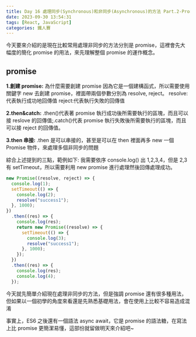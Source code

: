 ```yaml
---
title: Day 16 處理同步(Synchronous)和非同步(Asynchronous)的方法 Part.2-Promise
date: 2023-09-30 13:54:31
tags: [React, JavaScript]
categories: 鐵人賽
---
```


今天要來介紹的是現在比較常用處理非同步的方法分別是 promise，這裡會先大幅度的簡化 promise 的用法，來先理解整個 promise 的運作概念。

<!-- more -->

## promise

**1.創建 promise:** 為什麼需要創建 promise 因為它是一個建構函式，所以需要使用關鍵字 new 去創建 promise，裡面帶兩個參數分別為 resolve, reject。
resolve:代表執行成功地回傳值
reject:代表執行失敗的回傳值

**2.then&catch:** .then()代表著 promise 執行成功後所需要執行的區塊，而且可以接 reslove 的回傳值;.catch()代表 promise 執行失敗後所需要執行的區塊，而且可以接 reject 的回傳值。

**3.then 串接:** .then 是可以串接的，甚至是可以在 then 裡面再多 new 一個 Promise 物件，來處理多個非同步的問題

綜合上述提到的三點，範例如下:
我需要依序 console.log() 出 1,2,3,4，但是 2,3 有 setTimeout，所以需要利用 new promise 進行處理然後回傳處理成功。

```javascript
new Promise((resolve, reject) => {
  console.log(1);
  setTimeout(() => {
    console.log(2);
    resolve("success1");
  }, 1000);
})
  .then((res) => {
    console.log(res);
    return new Promise((resolve) => {
      setTimeout(() => {
        console.log(3);
        resolve("success1");
      }, 1000);
    });
  })
  .then((res) => {
    console.log(res);
    console.log(4);
  });
```

今天就先簡單介紹現在處理非同步的方法，但是強調 promise 還有很多種用法，但如果以一個初學的角度來看還是先熟悉基礎用法，會在使用上比較不容易造成混淆

事實上，ES6 之後還有一個語法 async await，它是 promise 的語法糖，在寫法上比 promise 更簡潔易懂，這部份就留做明天來介紹吧~
